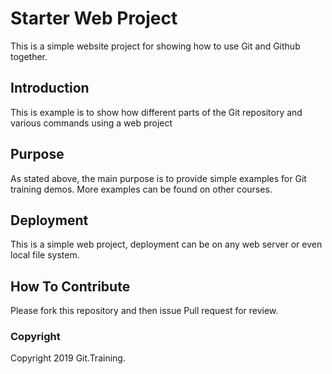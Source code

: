 # Starter Web Project

This is a simple website project for showing how to use Git and Github together.

## Introduction

This is example is to show how different parts of the Git repository and various commands using a web project

## Purpose

As stated above, the main purpose is to provide simple examples for Git training demos.
More examples can be found on other courses.

## Deployment

This is a simple web project, deployment can be on any web server or even local file system.

## How To Contribute
Please fork this repository and then issue Pull request for review.

### Copyright
Copyright 2019 Git.Training.
